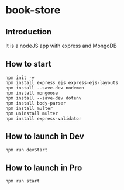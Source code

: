 # book-store

## Introduction
It is a nodeJS app with express and MongoDB

## How to start
```
npm init -y
npm install express ejs express-ejs-layouts
npm install --save-dev nodemon
npm install mongoose
npm install --save-dev dotenv
npm install body-parser
npm install multer
npm uninstall multer
npm install express-validator
```

## How to launch in Dev
```
npm run devStart
```

## How to launch in Pro
```
npm run start
```
